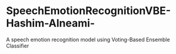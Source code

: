 # SpeechEmotionRecognitionVBE-Hashim-Alneami-
A speech emotion recognition model using Voting-Based Ensemble Classifier
